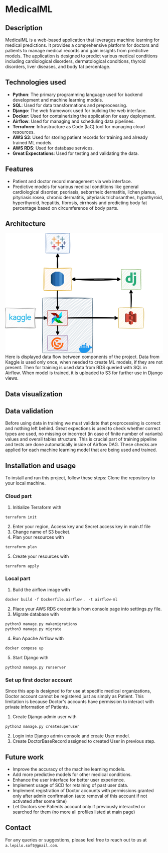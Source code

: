 # MedicalML

## Description
MedicalML is a web-based application that leverages machine learning for medical predictions. It provides a comprehensive platform for doctors and patients to manage medical records and gain insights from predictive models. The application is designed to predict various medical conditions including cardiological disorders, dermatological conditions, thyroid disorders, liver diseases, and body fat percentage.

## Technologies used
- **Python**: The primary programming language used for backend development and machine learning models.
- **SQL**: Used for data transformations and preprocessing.
- **Django**: The web framework used for building the web interface.
- **Docker**: Used for containerizing the application for easy deployment.
- **Airflow**: Used for managing and scheduling data pipelines.
- **Terraform**: Infrastructure as Code (IaC) tool for managing cloud resources.
- **AWS S3**: Used for storing patient records for training and already trained ML models.
- **AWS RDS**: Used for database services.
- **Great Expectations**: Used for testing and validating the data.

## Features
- Patient and doctor record management via web interface.
- Predictive models for various medical conditions like general cardiological disorder, psoriasis, seborrheic dermatitis, lichen planus, pityriasis rosea, chronic dermatitis, pityriasis trichosanthes, hypothyroid, hyperthyroid, hepatitis, fibrosis, cirrhosis and predicting body fat percentage based on circumference of body parts.

## Architecture

![Architecture of a project](img/arch.png)
Here is displayed data flow between components of the project. Data from Kaggle is used only once, when needed to create ML models, if they are not present. Then for training is used data from RDS queried with SQL in Airflow. When model is trained, it is uploaded to S3 for further use in Django views. 

## Data visualization



## Data validation
Before using data in training we must validate that preprocessing is correct and nothing left behind. Great expections is used to check whether correct types are used, no missing or incorrect (in case of finite number of variants) values and overall tables structure. This is crucial part of training pipeline and tests are done automatically inside of Airflow DAG. These checks are applied for each machine learning model that are being used and trained. 

## Installation and usage

To install and run this project, follow these steps:
Clone the repository to your local machine.

### Cloud part
1. Initialize Terraform with 
```
terraform init 
```
2. Enter your region, Access key and Secret access key in main.tf file
3. Change name of S3 bucket.
4. Plan your resources with
```
terraform plan 
```
5. Create your resources with
```
terraform apply 
```
### Local part
1. Build the airflow image with
```
docker build -f Dockerfile.airflow . -t airflow-ml 
```
2. Place your AWS RDS credentials from console page into settings.py file.
3. Migrate database with
```
python3 manage.py makemigrations
python3 manage.py migrate
```
4. Run Apache Airflow with 
```
docker compose up
```
5. Start Django with 
```
python3 manage.py runserver
```

### Set up first doctor account
Since this app is designed to for use at specific medical organizations, Doctor account cannot be registered just as simply as Patient. This limitation is because Doctor's accounts have permission to interact with private information of Patients. 
1. Create Django admin user with
```
python3 manage.py createsuperuser
```
2. Login into Django admin console and create User model.
3. Create DoctorBaseRecord assigned to created User in previous step.
   
## Future work
- Improve the accuracy of the machine learning models.
- Add more predictive models for other medical conditions.
- Enhance the user interface for better user experience.
- Implement usage of SCD for retaining of past user data.
- Implement registration of Doctor accounts with permissions granted only after admin confirmation (auto removal of this account if not activated after some time)
- Let Doctors see Patients account only if previously interacted or searched for them (no more all profiles listed at main page)
  
## Contact
For any queries or suggestions, please feel free to reach out to us at `a.lepilo.soft@gmail.com`.
